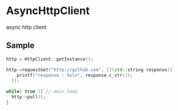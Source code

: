 AsyncHttpClient
===============

async http client


Sample
------
```C++
http = HttpClient::getInstance();

http->requestGet("http://github.com", [](std::string response){
    printf("response : %s\n", response.c_str());
  });
  
while( true ){ // main loop
  http->poll();
}
```
